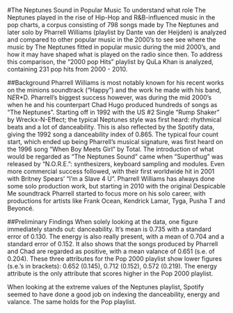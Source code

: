 #The Neptunes Sound in Popular Music
To understand what role The Neptunes played in the rise of Hip-Hop and R&B-influenced music in the pop charts, a corpus consisting of 798 songs made by The Neptunes and later solo by Pharrell Williams (playlist by Dante van der Heijden) is analyzed and compared to other popular music in the 2000’s to see see where the music by The Neptunes fitted in popular music during the mid 2000’s, and how it may have shaped what is played on the radio since then. To address this comparison, the “2000 pop Hits” playlist by QuLa Khan is analyzed, containing 231 pop hits from 2000 - 2010.

##Background
Pharrell Williams is most notably known for his recent works on the minions soundtrack (“Happy”) and the work he made with his band, N*E*R*D. Pharrell’s biggest success however, was during the mid 2000’s when he and his counterpart Chad Hugo produced hundreds of songs as “The Neptunes”. Starting off in 1992 with the US #2 Single “Rump Shaker” by Wreckx-N-Effect; the typical Neptunes style was first heard: rhythmical beats and a lot of danceability. This is also reflected by the Spotify data, giving the 1992 song a danceability index of 0.865. The typical four count start, which ended up being Pharrell’s musical signature, was first heard on the 1996 song “When Boy Meets Girl” by Total. The introduction of what would be regarded as “The Neptunes Sound” came when “Superthug” was released by “N.O.R.E.”: synthesizers, keyboard sampling and modules. Even more commercial success followed, with their first worldwide hit in 2001 with Britney Spears’ “I’m a Slave 4 U”. Pharrell Williams has always done some solo production work, but starting in 2010 with the original Despicable Me soundtrack Pharrell started to focus more on his solo career, with productions for artists like Frank Ocean, Kendrick Lamar, Tyga, Pusha T and Beyoncé. 

##Preliminary Findings
When solely looking at the data, one figure immediately stands out: danceability. It’s mean is 0.735 with a standard error of 0.130. The energy is also really present, with a mean of 0.704 and a standard error of 0.152. It also shows that the songs produced by Pharrell and Chad are regarded as positive, with a mean valance of 0.651 (s.e. of 0.204). These three attributes for the Pop 2000 playlist show lower figures (s.e.’s in brackets): 0.652 (0.145), 0.712 (0.152), 0.572 (0.219). The energy attribute is the only attribute that scores higher in the Pop 2000 playlist. 

When looking at the extreme values of the Neptunes playlist, Spotify seemed to have done a good job on indexing the danceability, energy and valance. The same holds for the Pop playlist. 